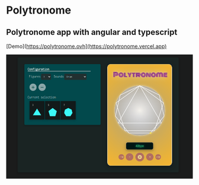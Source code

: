 # Polytronome
## Polytronome app with angular and typescript
[Demo](https://polytronome.ovh](https://polytronome.vercel.app)
  
<img src="polytronome.png" alt="polytronome" style="width:700px;"/>
